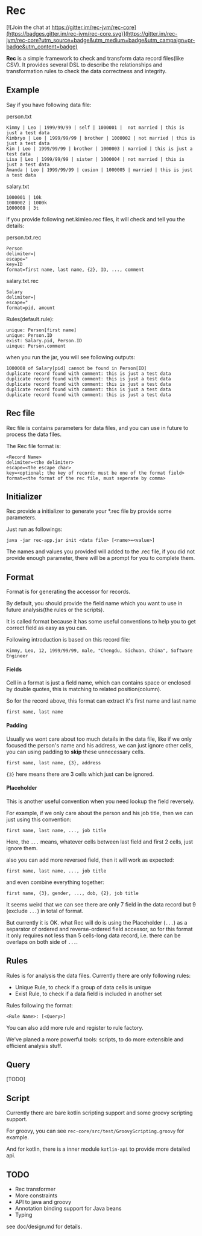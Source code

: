 # Rec

[![Join the chat at https://gitter.im/rec-jvm/rec-core](https://badges.gitter.im/rec-jvm/rec-core.svg)](https://gitter.im/rec-jvm/rec-core?utm_source=badge&utm_medium=badge&utm_campaign=pr-badge&utm_content=badge)

**Rec** is a simple framework to check and transform data record files(like CSV).
It provides several DSL to describe the relationships and transformation rules
 to check the data correctness and integrity.

## Example

Say if you have following data file:

person.txt
```csv
Kimmy | Leo | 1999/99/99 | self | 1000001 |  not married | this is just a test data
Kimbryo | Leo | 1999/99/99 | brother | 1000002 | not married | this is just a test data
Kim | Leo | 1999/99/99 | brother | 1000003 | married | this is just a test data
Lisa | Leo | 1999/99/99 | sister | 1000004 | not married | this is just a test data
Amanda | Leo | 1999/99/99 | cusion | 1000005 | married | this is just a test data
```

salary.txt
```csv
1000001 | 10k
1000002 | 1000k
1000008 | 3t
```

if you provide following net.kimleo.rec files, it will check and tell you the details:

person.txt.rec
```
Person
delimiter=|
escape="
key=ID
format=first name, last name, {2}, ID, ..., comment
```
salary.txt.rec
```
Salary
delimiter=|
escape="
format=pid, amount
```

Rules(default.rule):
```
unique: Person[first name]
unique: Person.ID
exist: Salary.pid, Person.ID
uinque: Person.comment
```

when you run the jar, you will see following outputs:
```
1000008 of Salary[pid] cannot be found in Person[ID]
duplicate record found with comment: this is just a test data
duplicate record found with comment: this is just a test data
duplicate record found with comment: this is just a test data
duplicate record found with comment: this is just a test data
duplicate record found with comment: this is just a test data
```

## Rec file

Rec file is contains parameters for data files, and you can
use in future to process the data files.

The Rec file format is:
```Rec
<Record Name>
delimiter=<the delimiter>
escape=<the escape char>
key=<optional; the key of record; must be one of the format field>
format=<the format of the rec file, must seperate by comma>
```

## Initializer

Rec provide a initializer to generate your *.rec file by
provide some parameters.

Just run as followings:
```shell
java -jar rec-app.jar init <data file> [<name>=<value>]
```
The names and values you provided will added to the .rec file, 
if you did not provide enough parameter, there will be a
prompt for you to complete them.

## Format

Format is for generating the accessor for records.

By default, you should provide the field name which you want to
use in future analysis(the rules or the scripts).

It is called format because it has some useful conventions to help
you to get correct field as easy as you can.

Following introduction is based on this record file:
```Rec
Kimmy, Leo, 12, 1999/99/99, male, "Chengdu, Sichuan, China", Software Engineer
```

#### Fields

Cell in a format is just a field name, which can contains space
or enclosed by double quotes, this is matching to related position(column).

So for the record above, this format can extract it's first name and last name

```
first name, last name
```

#### Padding

Usually we wont care about too much details in the data file, like if
we only focused the person's name and his address, we can just ignore
other cells, you can using padding to **skip** these unnecessary
cells.

```
first name, last name, {3}, address
```

`{3}` here means there are 3 cells which just can be ignored.

#### Placeholder

This is another useful convention when you need lookup the field
reversely.

For example, if we only care about the person and his job title,
then we can just using this convention:
```
first name, last name, ..., job title
```
Here, the `...` means, whatever cells between last field and first
2 cells, just ignore them.

also you can add more reversed field, then it will work as expected:
```
first name, last name, ..., job title
```

and even combine everything together:
```
first name, {3}, gender, ..., dob, {2}, job title
```

It seems weird that we can see there are only 7 field in the data
record but 9 (exclude `...`) in total of format.

But currently it is OK. what Rec will do is using the Placeholder (`...`)
as a separator of ordered and reverse-ordered field accessor, so for this
format it only requires not less than 5 cells-long data record, i.e. there
can be overlaps on both side of `...`.

## Rules

Rules is for analysis the data files. Currently there are only following
rules:

  - Unique Rule, to check if a group of data cells is unique
  - Exist Rule, to check if a data field is included in another set

Rules following the format:
```$xslt
<Rule Name>: [<Query>]
```

You can also add more rule and register to rule factory.

We've planed a more powerful tools: scripts, to do more extensible and
efficient analysis stuff.

## Query

[TODO]

## Script

Currently there are bare kotlin scripting support and some groovy scripting
support.

For groovy, you can see `rec-core/src/test/GroovyScripting.groovy` for example.

And for kotlin, there is a inner module `kotlin-api` to provide more detailed api.

## TODO

* Rec transformer
* More constraints
* API to java and groovy
* Annotation binding support for Java beans
* Typing

see doc/design.md for details.